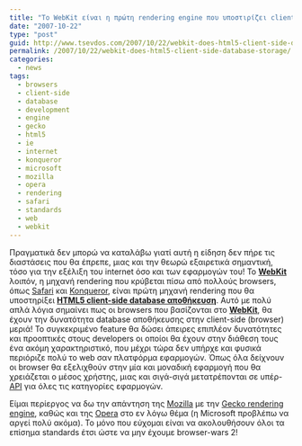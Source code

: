 ```yaml
---
title: "Το WebKit είναι η πρώτη rendering engine που υποστιρίζει client-side database αποθήκευση!"
date: "2007-10-22"
type: "post"
guid: http://www.tsevdos.com/2007/10/22/webkit-does-html5-client-side-database-storage/
permalink: /2007/10/22/webkit-does-html5-client-side-database-storage/
categories:
  - news
tags:
  - browsers
  - client-side
  - database
  - development
  - engine
  - gecko
  - html5
  - ie
  - internet
  - konqueror
  - microsoft
  - mozilla
  - opera
  - rendering
  - safari
  - standards
  - web
  - webkit
---
```


Πραγματικά δεν μπορώ να καταλάβω γιατί αυτή η είδηση δεν πήρε τις διαστάσεις που θα έπρεπε, μιας και την θεωρώ εξαιρετικά σημαντική, τόσο για την εξέλιξη του internet όσο και των εφαρμογών του! Το [**WebKit**](http://webkit.org/ "WebKit site") λοιπόν, η μηχανή rendering που κρύβεται πίσω από πολλούς browsers, όπως [Safari](http://www.apple.com/safari/ "Safari official site") και [Konqueror](http://konqueror.kde.org/ "Konqueror official site"), είναι πρώτη μηχανή rendering που θα υποστηρίξει [**HTML5 client-side database αποθήκευση**](http://webkit.org/blog/126/webkit-does-html5-client-side-database-storage/ "HTML 5 client-side database storage"). Αυτό με πολύ απλά λόγια σημαίνει πως οι browsers που βασίζονται στο [**WebKit**](http://webkit.org/ "WebKit site"), θα έχουν την δυνατότητα database αποθήκευσης στην client-side (browser) μεριά! Το συγκεκριμένο feature θα δώσει άπειρες επιπλέον δυνατότητες και προοπτικές στους developers οι οποίοι θα έχουν στην διάθεση τους ένα ακόμη χαρακτηριστικό, που μέχρι τώρα δεν υπήρχε και φυσικά περιόριζε πολύ το web σαν πλατφόρμα εφαρμογών. Όπως όλα δείχνουν οι browser θα εξελιχθούν στην μία και μοναδική εφαρμογή που θα χρειάζεται ο μέσος χρήστης, μιας και σιγά-σιγά μετατρέπονται σε υπέρ-[API](http://en.wikipedia.org/wiki/Application_programming_interface "What is API in Wiki") για όλες τις κατηγορίες εφαρμογών.

Είμαι περίεργος να δω την απάντηση της [Mozilla](http://www.mozilla.org/ "Mozilla Organization site") με την [Gecko rendering engine](http://www.mozilla.org/newlayout/ "Gecko rendering engine"), καθώς και της [Opera](http://www.opera.com/ "Opera official site") στο εν λόγω θέμα (η Microsoft προβλέπω να αργεί πολύ ακόμα). Το μόνο που εύχομαι είναι να ακολουθήσουν όλοι τα επίσημα standards έτσι ώστε να μην έχουμε browser-wars 2!
